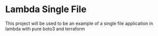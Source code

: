# Lambda Single File

This project will be used to be an example of a single file application in lambda with pure boto3 and terraform

